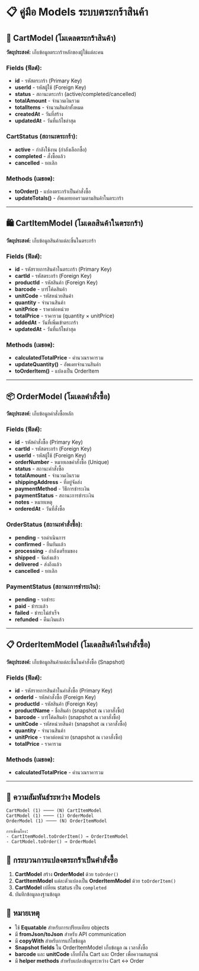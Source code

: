 # 📋 คู่มือ Models ระบบตระกร้าสินค้า

## 🛒 CartModel (โมเดลตระกร้าสินค้า)
**วัตถุประสงค์:** เก็บข้อมูลตระกร้าหลักของผู้ใช้แต่ละคน

### Fields (ฟิลด์):
- **id** - รหัสตระกร้า (Primary Key)
- **userId** - รหัสผู้ใช้ (Foreign Key)
- **status** - สถานะตระกร้า (active/completed/cancelled)
- **totalAmount** - จำนวนเงินรวม
- **totalItems** - จำนวนสินค้าทั้งหมด
- **createdAt** - วันที่สร้าง
- **updatedAt** - วันที่แก้ไขล่าสุด

### CartStatus (สถานะตระกร้า):
- **active** - กำลังใช้งาน (กำลังเลือกซื้อ)
- **completed** - สั่งซื้อแล้ว
- **cancelled** - ยกเลิก

### Methods (เมธอด):
- **toOrder()** - แปลงตระกร้าเป็นคำสั่งซื้อ
- **updateTotals()** - อัพเดทยอดรวมตามสินค้าในตระกร้า

---

## 🛍️ CartItemModel (โมเดลสินค้าในตระกร้า)
**วัตถุประสงค์:** เก็บข้อมูลสินค้าแต่ละชิ้นในตระกร้า

### Fields (ฟิลด์):
- **id** - รหัสรายการสินค้าในตระกร้า (Primary Key)
- **cartId** - รหัสตระกร้า (Foreign Key)
- **productId** - รหัสสินค้า (Foreign Key)
- **barcode** - บาร์โค้ดสินค้า
- **unitCode** - รหัสหน่วยสินค้า
- **quantity** - จำนวนสินค้า
- **unitPrice** - ราคาต่อหน่วย
- **totalPrice** - ราคารวม (quantity × unitPrice)
- **addedAt** - วันที่เพิ่มเข้าตระกร้า
- **updatedAt** - วันที่แก้ไขล่าสุด

### Methods (เมธอด):
- **calculatedTotalPrice** - คำนวณราคารวม
- **updateQuantity()** - อัพเดทจำนวนสินค้า
- **toOrderItem()** - แปลงเป็น OrderItem

---

## 📦 OrderModel (โมเดลคำสั่งซื้อ)
**วัตถุประสงค์:** เก็บข้อมูลคำสั่งซื้อหลัก

### Fields (ฟิลด์):
- **id** - รหัสคำสั่งซื้อ (Primary Key)
- **cartId** - รหัสตระกร้า (Foreign Key)
- **userId** - รหัสผู้ใช้ (Foreign Key)
- **orderNumber** - หมายเลขคำสั่งซื้อ (Unique)
- **status** - สถานะคำสั่งซื้อ
- **totalAmount** - จำนวนเงินรวม
- **shippingAddress** - ที่อยู่จัดส่ง
- **paymentMethod** - วิธีการชำระเงิน
- **paymentStatus** - สถานะการชำระเงิน
- **notes** - หมายเหตุ
- **orderedAt** - วันที่สั่งซื้อ

### OrderStatus (สถานะคำสั่งซื้อ):
- **pending** - รอดำเนินการ
- **confirmed** - ยืนยันแล้ว
- **processing** - กำลังเตรียมของ
- **shipped** - จัดส่งแล้ว
- **delivered** - ส่งถึงแล้ว
- **cancelled** - ยกเลิก

### PaymentStatus (สถานะการชำระเงิน):
- **pending** - รอชำระ
- **paid** - ชำระแล้ว
- **failed** - ชำระไม่สำเร็จ
- **refunded** - คืนเงินแล้ว

---

## 📋 OrderItemModel (โมเดลสินค้าในคำสั่งซื้อ)
**วัตถุประสงค์:** เก็บข้อมูลสินค้าแต่ละชิ้นในคำสั่งซื้อ (Snapshot)

### Fields (ฟิลด์):
- **id** - รหัสรายการสินค้าในคำสั่งซื้อ (Primary Key)
- **orderId** - รหัสคำสั่งซื้อ (Foreign Key)
- **productId** - รหัสสินค้า (Foreign Key)
- **productName** - ชื่อสินค้า (snapshot ณ เวลาสั่งซื้อ)
- **barcode** - บาร์โค้ดสินค้า (snapshot ณ เวลาสั่งซื้อ)
- **unitCode** - รหัสหน่วยสินค้า (snapshot ณ เวลาสั่งซื้อ)
- **quantity** - จำนวนสินค้า
- **unitPrice** - ราคาต่อหน่วย (snapshot ณ เวลาสั่งซื้อ)
- **totalPrice** - ราคารวม

### Methods (เมธอด):
- **calculatedTotalPrice** - คำนวณราคารวม

---

## 🔗 ความสัมพันธ์ระหว่าง Models

```
CartModel (1) ──── (N) CartItemModel
CartModel (1) ──── (1) OrderModel
OrderModel (1) ──── (N) OrderItemModel

การเชื่อมโยง:
- CartItemModel.toOrderItem() → OrderItemModel
- CartModel.toOrder() → OrderModel
```

## 🔄 กระบวนการแปลงตระกร้าเป็นคำสั่งซื้อ

1. **CartModel** สร้าง **OrderModel** ด้วย `toOrder()`
2. **CartItemModel** แต่ละตัวแปลงเป็น **OrderItemModel** ด้วย `toOrderItem()`
3. **CartModel** เปลี่ยน status เป็น `completed`
4. บันทึกข้อมูลลงฐานข้อมูล

## 📝 หมายเหตุ
- ใช้ **Equatable** สำหรับการเปรียบเทียบ objects
- มี **fromJson/toJson** สำหรับ API communication
- มี **copyWith** สำหรับการแก้ไขข้อมูล
- **Snapshot fields** ใน OrderItemModel เก็บข้อมูล ณ เวลาสั่งซื้อ
- **barcode** และ **unitCode** เก็บทั้งใน Cart และ Order เพื่อความสมบูรณ์
- มี **helper methods** สำหรับแปลงข้อมูลระหว่าง Cart ↔ Order
